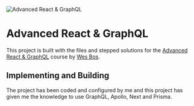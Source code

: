 ![Advanced React & GraphQL](https://advancedreact.com/images/ARG/arg-facebook-share.png)

# Advanced React & GraphQL

This project is built with the files and stepped solutions for the [Advanced React & GraphQL](https://AdvancedReact.com) course by [Wes Bos](https://WesBos.com/).

## Implementing and Building

The project has been coded and configured by me and this project has given me the knowledge to use GraphQL, Apollo, Next and Prisma.


